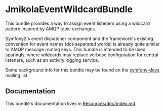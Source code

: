 # JmikolaEventWildcardBundle

This bundle provides a way to assign event listeners using a wildcard pattern
inspired by AMQP topic exchanges.

Symfony2's event dispatcher component and the framework's existing convention
for event names (dot-separated words) is already quite similar to AMQP message
routing keys. This bundle is intended to be used sparingly, where wildcards may
replace verbose configuration for central listeners, such as an activity logging
service.

Some background info for this bundle may be found on the [symfony-devs][]
mailing list.

  [symfony-devs]: https://groups.google.com/d/topic/symfony-devs/GWeOTMfKg9s/discussion

## Documentation

This bundle's documentation lives in [Resources/doc/index.md][].

  [Resources/doc/index.md]: https://github.com/jmikola/JmikolaEventWildcardBundle/blob/master/Resources/doc/index.md
